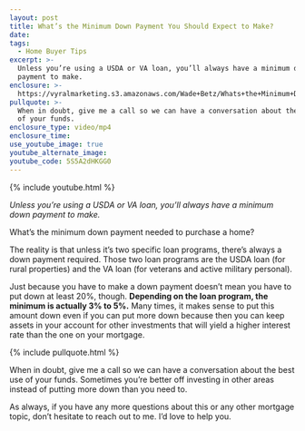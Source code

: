 ```yaml
---
layout: post
title: What’s the Minimum Down Payment You Should Expect to Make?
date:
tags:
  - Home Buyer Tips
excerpt: >-
  Unless you’re using a USDA or VA loan, you’ll always have a minimum down
  payment to make.
enclosure: >-
  https://vyralmarketing.s3.amazonaws.com/Wade+Betz/Whats+the+Minimum+Down+Payment+You+Should+Expect+to+Make_.mp4
pullquote: >-
  When in doubt, give me a call so we can have a conversation about the best use
  of your funds.
enclosure_type: video/mp4
enclosure_time:
use_youtube_image: true
youtube_alternate_image:
youtube_code: 5S5A2dHKGG0
---
```


{% include youtube.html %}

*Unless you’re using a USDA or VA loan, you’ll always have a minimum down payment to make.*

What’s the minimum down payment needed to purchase a home?&nbsp;

The reality is that unless it’s two specific loan programs, there’s always a down payment required. Those two loan programs are the USDA loan (for rural properties) and the VA loan (for veterans and active military personal).&nbsp;

Just because you have to make a down payment doesn’t mean you have to put down at least 20%, though. **Depending on the loan program, the minimum is actually 3% to 5%.** Many times, it makes sense to put this amount down even if you can put more down because then you can keep assets in your account for other investments that will yield a higher interest rate than the one on your mortgage.&nbsp;

{% include pullquote.html %}

When in doubt, give me a call so we can have a conversation about the best use of your funds. Sometimes you’re better off investing in other areas instead of putting more down than you need to.&nbsp;

As always, if you have any more questions about this or any other mortgage topic, don’t hesitate to reach out to me. I’d love to help you.&nbsp;